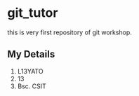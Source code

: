 # git_tutor
this is very first repository of git workshop.
## My Details
1. L13YATO
2. 13
3. Bsc. CSIT
